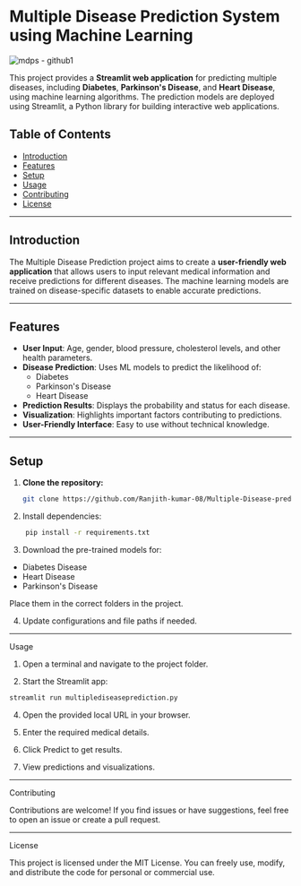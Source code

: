 # Multiple Disease Prediction System using Machine Learning

![mdps - github1](https://github.com/user-attachments/assets/7f52c790-53e0-4e4d-9051-ecbf0cc9873a)

This project provides a **Streamlit web application** for predicting multiple diseases, including **Diabetes**, **Parkinson's Disease**, and **Heart Disease**, using machine learning algorithms. The prediction models are deployed using Streamlit, a Python library for building interactive web applications.

## Table of Contents

- [Introduction](#introduction)
- [Features](#features)
- [Setup](#setup)
- [Usage](#usage)
- [Contributing](#contributing)
- [License](#license)

---

## Introduction

The Multiple Disease Prediction project aims to create a **user-friendly web application** that allows users to input relevant medical information and receive predictions for different diseases. The machine learning models are trained on disease-specific datasets to enable accurate predictions.

---

## Features

- **User Input**: Age, gender, blood pressure, cholesterol levels, and other health parameters.
- **Disease Prediction**: Uses ML models to predict the likelihood of:
  - Diabetes
  - Parkinson's Disease
  - Heart Disease
- **Prediction Results**: Displays the probability and status for each disease.
- **Visualization**: Highlights important factors contributing to predictions.
- **User-Friendly Interface**: Easy to use without technical knowledge.

---

## Setup

1. **Clone the repository:**
   ```bash
   git clone https://github.com/Ranjith-kumar-08/Multiple-Disease-prediction-using-ML.git

2. Install dependencies:
```bash
    pip install -r requirements.txt
```

3. Download the pre-trained models for:

- Diabetes Disease
- Heart Disease
- Parkinson's Disease


Place them in the correct folders in the project.

4. Update configurations and file paths if needed.




---

Usage

1. Open a terminal and navigate to the project folder.


2. Start the Streamlit app:
 ```bash
streamlit run multiplediseaseprediction.py
```

4. Open the provided local URL in your browser.


5. Enter the required medical details.


6. Click Predict to get results.


7. View predictions and visualizations.




---

Contributing

Contributions are welcome!
If you find issues or have suggestions, feel free to open an issue or create a pull request.


---

License

This project is licensed under the MIT License.
You can freely use, modify, and distribute the code for personal or commercial use.




